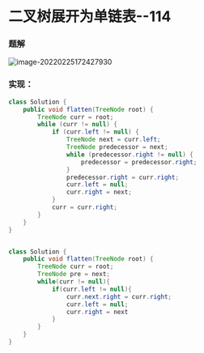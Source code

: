 # 二叉树展开为单链表--114



### 题解

![image-20220225172427930](C:\Users\MSY\AppData\Roaming\Typora\typora-user-images\image-20220225172427930.png)

### 实现：

``` java
class Solution {
    public void flatten(TreeNode root) {
        TreeNode curr = root;
        while (curr != null) {
            if (curr.left != null) {
                TreeNode next = curr.left;
                TreeNode predecessor = next;
                while (predecessor.right != null) {
                    predecessor = predecessor.right;
                }
                predecessor.right = curr.right;
                curr.left = null;
                curr.right = next;
            }
            curr = curr.right;
        }
    }
}


class Solution {
    public void flatten(TreeNode root) {
        TreeNode curr = root;
        TreeNode pre = next;
        while(curr != null){
            if(curr.left != null){
                curr.next.right = curr.right;
                curr.left = null;
                curr.right = next
            }
        }
    }
}
```

